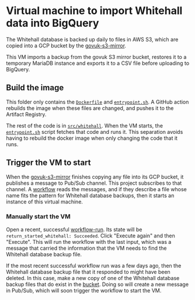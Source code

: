 # Virtual machine to import Whitehall data into BigQuery

The Whitehall database is backed up daily to files in AWS S3, which are copied into a GCP bucket by the [govuk-s3-mirror][govuk-s3-mirror].

This VM imports a backup from the govuk S3 mirror bucket, restores it to a temporary MariaDB instance and exports it to a CSV file before uploading to BigQuery.

## Build the image

This folder only contains the [`Dockerfile`][Dockerfile] and [`entrypoint.sh`][entrypoint.sh]. A GitHub action rebuilds the image when these files are changed, and pushes it to the Artifact Registry.

The rest of the code is in [`src/whitehall`][src]. When the VM starts, the [`entrypoint.sh`][entrypoint.sh] script fetches that code and runs it. This separation avoids having to rebuild the docker image when only changing the code that it runs.

## Trigger the VM to start

When the [govuk-s3-mirror][govuk-s3-mirror] finishes copying any file into its GCP bucket, it publishes a message to Pub/Sub channel. This project subscribes to that channel. A [workflow][workflow-terraform] reads the messages, and if they describe a file whose name fits the pattern for Whitehall database backups, then it starts an instance of this virtual machine.

### Manually start the VM

Open a recent, successful [workflow-run][workflow-runs]. Its state will be `return_started_whitehall: Succeeded`. Click "Execute again" and then "Execute". This will run the workflow with the last input, which was a message that carried the information that the VM needs to find the Whitehall database backup file.

If the most recent successful workflow run was a few days ago, then the Whitehall database backup file that it responded to might have been deleted. In this case, make a new copy of one of the Whitehall database backup files that do exist in the [bucket][bucket]. Doing so will create a new message in Pub/Sub, which will soon trigger the workflow to start the VM.

[govuk-s3-mirror]: https://github.com/alphagov/govuk-s3-mirror
[bucket]: https://console.cloud.google.com/storage/browser/govuk-s3-mirror_govuk-database-backups/whitehall-mysql
[workflow-terraform]: ../../terraform/workflows/govuk-database-backups.yaml
[workflow-runs]: https://console.cloud.google.com/workflows/workflow/europe-west2/govuk-database-backups/executions?project=govuk-knowledge-graph&pli=1
[src]: ../../src/whitehall
[github-action]: ../../.github/workflows/docker-whitehall.yml
[entrypoint.sh]: ./entrypoint.sh
[Dockerfile]: ./Dockerfile

